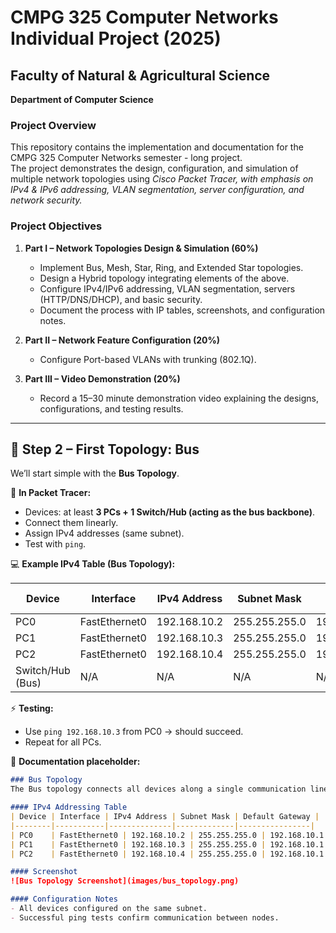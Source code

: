 # CMPG 325 Computer Networks Individual Project (2025)

## Faculty of Natural & Agricultural Science
**Department of Computer Science**

### Project Overview
This repository contains the implementation and documentation for the CMPG 325 Computer Networks semester - long project.  
The project demonstrates the design, configuration, and simulation of multiple network topologies using *Cisco Packet Tracer, with emphasis on IPv4 & IPv6 addressing, VLAN segmentation, server configuration, and network security.*

### Project Objectives
1. **Part I – Network Topologies Design & Simulation (60%)**  
   - Implement Bus, Mesh, Star, Ring, and Extended Star topologies.  
   - Design a Hybrid topology integrating elements of the above.  
   - Configure IPv4/IPv6 addressing, VLAN segmentation, servers (HTTP/DNS/DHCP), and basic security.  
   - Document the process with IP tables, screenshots, and configuration notes.  

2. **Part II – Network Feature Configuration (20%)**  
   - Configure Port-based VLANs with trunking (802.1Q).  

3. **Part III – Video Demonstration (20%)**  
   - Record a 15–30 minute demonstration video explaining the designs, configurations, and testing results.  

---

## 📝 Step 2 – First Topology: Bus
We’ll start simple with the **Bus Topology**.

🔧 **In Packet Tracer:**
- Devices: at least **3 PCs + 1 Switch/Hub (acting as the bus backbone)**.  
- Connect them linearly.  
- Assign IPv4 addresses (same subnet).  
- Test with `ping`.  

💻 **Example IPv4 Table (Bus Topology):**

| Device | Interface | IPv4 Address | Subnet Mask | Default Gateway |
|--------|-----------|--------------|-------------|----------------|
| PC0    | FastEthernet0 | 192.168.10.2 | 255.255.255.0 | 192.168.10.1 |
| PC1    | FastEthernet0 | 192.168.10.3 | 255.255.255.0 | 192.168.10.1 |
| PC2    | FastEthernet0 | 192.168.10.4 | 255.255.255.0 | 192.168.10.1 |
| Switch/Hub (Bus) | N/A | N/A | N/A | N/A |

⚡ **Testing:**  
- Use `ping 192.168.10.3` from PC0 → should succeed.  
- Repeat for all PCs.  

📸 **Documentation placeholder:**  
```markdown
### Bus Topology
The Bus topology connects all devices along a single communication line using a switch/hub as the backbone.  

#### IPv4 Addressing Table
| Device | Interface | IPv4 Address | Subnet Mask | Default Gateway |
|--------|-----------|--------------|-------------|----------------|
| PC0    | FastEthernet0 | 192.168.10.2 | 255.255.255.0 | 192.168.10.1 |
| PC1    | FastEthernet0 | 192.168.10.3 | 255.255.255.0 | 192.168.10.1 |
| PC2    | FastEthernet0 | 192.168.10.4 | 255.255.255.0 | 192.168.10.1 |

#### Screenshot
![Bus Topology Screenshot](images/bus_topology.png)

#### Configuration Notes
- All devices configured on the same subnet.
- Successful ping tests confirm communication between nodes.
````

